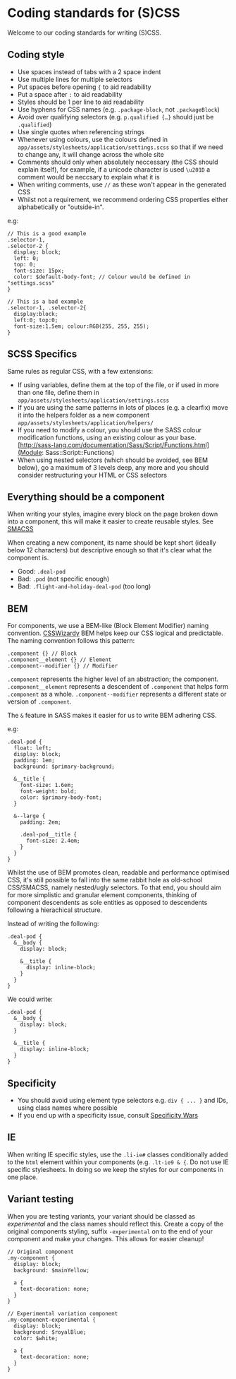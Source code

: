 # Coding standards for (S)CSS

Welcome to our coding standards for writing (S)CSS.

## Coding style

* Use spaces instead of tabs with a 2 space indent
* Use multiple lines for multiple selectors
* Put spaces before opening `{` to aid readability
* Put a space after `:` to aid readability
* Styles should be 1 per line to aid readability
* Use hyphens for CSS names (e.g. `.package-block`, not `.packageBlock`)
* Avoid over qualifying selectors (e.g. `p.qualified {…}` should just be `.qualified`)
* Use single quotes when referencing strings
* Whenever using colours, use the colours defined in `app/assets/stylesheets/application/settings.scss` so that if we need to change any, it will change across the whole site
* Comments should only when absolutely neccessary (the CSS should explain itself), for example, if a unicode character is used `\u201D` a comment would be neccsary to explain what it is
* When writing comments, use `//` as these won't appear in the generated CSS
* Whilst not a requirement, we recommend ordering CSS properties either alphabetically or "outside-in".

e.g:

    // This is a good example
    .selector-1,
    .selector-2 {
      display: block;
      left: 0;
      top: 0;
      font-size: 15px;
      color: $default-body-font; // Colour would be defined in "settings.scss"
    }

    // This is a bad example
    .selector-1, .selector-2{
      display:block;
      left:0; top:0;
      font-size:1.5em; colour:RGB(255, 255, 255);
    }


## SCSS Specifics

Same rules as regular CSS, with a few extensions:

* If using variables, define them at the top of the file, or if used in more than one file, define them in `app/assets/stylesheets/application/settings.scss`
* If you are using the same patterns in lots of places (e.g. a clearfix) move it into the helpers folder as a new component `app/assets/stylesheets/application/helpers/`
* If you need to modify a colour, you should use the SASS colour modification functions, using an existing colour as your base. [http://sass-lang.com/documentation/Sass/Script/Functions.html](Module: Sass::Script::Functions)
* When using nested selectors (which should be avoided, see BEM below), go a maximum of 3 levels deep, any more and you should consider restructuring your HTML or CSS selectors

## Everything should be a component

When writing your styles, imagine every block on the page broken down into a component, this will make it easier to create reusable styles. See [SMACSS](http://smacss.com/)

When creating a new component, its name should be kept short (ideally below 12 characters) but descriptive enough so that it's clear what the component is.

* Good: `.deal-pod`
* Bad: `.pod` (not specific enough)
* Bad: `.flight-and-holiday-deal-pod` (too long)

## BEM

For components, we use a BEM-like (Block Element Modifier) naming convention. [CSSWizardy](http://csswizardry.com/2013/01/mindbemding-getting-your-head-round-bem-syntax/) BEM helps keep our CSS logical and predictable. The naming convention follows this pattern:

    .component {} // Block
    .component__element {} // Element
    .component--modifier {} // Modifier

`.component` represents the higher level of an abstraction; the component.
`.component__element` represents a descendent of `.component` that helps form `.component` as a whole.
`.component--modifier` represents a different state or version of `.component`.

The `&` feature in SASS makes it easier for us to write BEM adhering CSS.

e.g:

    .deal-pod {
      float: left;
      display: block;
      padding: 1em;
      background: $primary-background;

      &__title {
        font-size: 1.6em;
        font-weight: bold;
        color: $primary-body-font;
      }

      &--large {
        padding: 2em;

        .deal-pod__title {
          font-size: 2.4em;
        }
      }
    }

Whilst the use of BEM promotes clean, readable and performance optimised CSS, it's still possible to fall into the same rabbit hole as old-school CSS/SMACSS, namely nested/ugly selectors. To that end, you should aim for more simplistic and granular element components, thinking of component descendents as sole entities as opposed to descendents following a hierachical structure.

Instead of writing the following:

    .deal-pod {
      &__body {
        display: block;

        &__title {
          display: inline-block;
        }
      }
    }

We could write:

    .deal-pod {
      &__body {
        display: block;
      }

      &__title {
        display: inline-block;
      }
    }

## Specificity

* You should avoid using element type selectors e.g. `div { ... }` and IDs, using class names where possible
* If you end up with a specificity issue, consult [Specificity Wars](http://www.stuffandnonsense.co.uk/archives/images/specificitywars-05v2.jpg)

## IE

When writing IE specific styles, use the `.li-ie#` classes conditionally added to the `html` element within your components (e.g. `.lt-ie9 & {`. Do not use IE specific stylesheets. In doing so we keep the styles for our components in one place.

## Variant testing

When you are testing variants, your variant should be classed as _experimental_ and the class names should reflect this. Create a copy of the original components styling, suffix `-experimental` on to the end of your component and make your changes. This allows for easier cleanup!

    // Original component
    .my-component {
      display: block;
      background: $mainYellow;

      a {
        text-decoration: none;
      }
    }

    // Experimental variation component
    .my-component-experimental {
      display: block;
      background: $royalBlue;
      color: $white;

      a {
        text-decoration: none;
      }
    }
